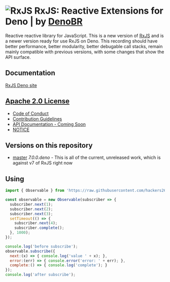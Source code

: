 # ![RxJS](https://github.com/ReactiveX/rxjs/raw/master/docs_app/assets/Rx_Logo_S.png) RxJS: Reactive Extensions for Deno | by [DenoBR](https://denobr.com)

Reactive reactive library for JavaScript. This is a new version of [RxJS](https://github.com/ReactiveX/rxjs) and is a newer version ready for use RxJS on Deno. This recording should have better performance, better modularity, better debugable call stacks, remain mainly compatible with previous versions, with some changes that show the API surface.

## Documentation
[RxJS Deno site](http://www.rxjs.denobr.com)

## [Apache 2.0 License](LICENSE.txt)

- [Code of Conduct](CODE_OF_CONDUCT.md)
- [Contribution Guidelines](CONTRIBUTING.md)
- [API Documentation - Coming Soon](#)
- [NOTICE](NOTICE.txt)

## Versions on this repository

- [master](https://github.com/ReactiveX/rxjs/commits/master) *7.0.0.deno* - This is all of the current, unreleased work, which is against v7 of RxJS right now

## Using

```js
import { Observable } from 'https://raw.githubusercontent.com/hackers267/rxjs/master/mod.ts';

const observable = new Observable(subscriber => {
  subscriber.next(1);
  subscriber.next(2);
  subscriber.next(3);
  setTimeout(() => {
    subscriber.next(4);
    subscriber.complete();
  }, 1000);
});

console.log('before subscribe');
observable.subscribe({
  next:(x) => { console.log('value ' + x); },
  error:(err) => { console.error('error: ' + err); },
  complete:() => { console.log('complete'); }
});
console.log('after subscribe');
```
